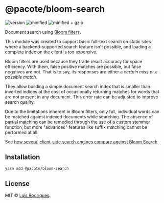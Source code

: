 # @pacote/bloom-search

![version](https://badgen.net/npm/v/@pacote/bloom-search)
![minified](https://badgen.net/bundlephobia/min/@pacote/bloom-search)
![minified + gzip](https://badgen.net/bundlephobia/minzip/@pacote/bloom-search)

Document search using [Bloom filters](../bloom-filter/).

This module was created to support basic full-text search on static sites
where a backend-supported search feature isn't possible, and loading a
complete index on the client is too expensive.

Bloom filters are used because they trade result accuracy for space
efficiency. With them, false positive matches are possible, but false
negatives are not. That is to say, its responses are either a _certain miss_
or a _possible match_.

They allow building a simple document search index that is smaller than
inverted indices at the cost of occasionally returning matches for words that
are not present in any document. This error rate can be adjusted to improve
search quality.

Due to the limitations inherent in Bloom filters, only full, individual words
can be matched against indexed documents while searching. The absence of
partial matching can be remedied through the use of a custom stemmer
function, but more "advanced" features like suffix matching cannot be
performed at all.

See [how several client-side search engines compare against Bloom
Search](https://goblindegook.github.io/bloom-search-poc/).

## Installation

```bash
yarn add @pacote/bloom-search
```

## License

MIT © [Luís Rodrigues](https://goblindegook.com).
